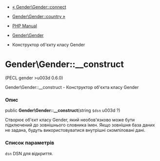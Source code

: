- [« Gender\Gender::connect](gender-gender.connect.md)
- [Gender\Gender::country »](gender-gender.country.md)

- [PHP Manual](index.md)
- [Gender\Gender](class.gender.md)
- Конструктор об'єкту класу Gender

# Gender\Gender::\_\_construct

(PECL gender \>u003d 0.6.0)

Gender\Gender::\_\_construct - Конструктор об'єкта класу Gender

### Опис

public **Gender\Gender::\_\_construct**(string `$dsn` u003d ?)

Створює об'єкт класу Gender, який необов'язково може бути підключений
до зовнішнього словника імен. Якщо зовнішня база даних не задана, будуть
використовуватися внутрішні скомпіловані дані.

### Список параметрів

`dsn`
DSN для відкриття.
